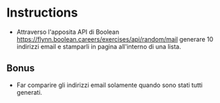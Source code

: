 # Instructions
- Attraverso l'apposita API di Boolean https://flynn.boolean.careers/exercises/api/random/mail generare 10 indirizzi email e stamparli in pagina all'interno di una lista.

## Bonus
- Far comparire gli indirizzi email solamente quando sono stati tutti generati.